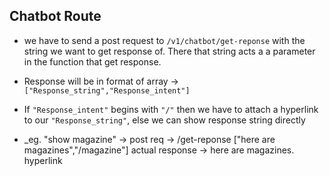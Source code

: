 ## Chatbot Route

- we have to send a post request to
`/v1/chatbot/get-reponse` 
with the string we want to get response of. There that string acts a a parameter in the function that get response.

- Response will be in format of array -> `["Response_string","Response_intent"]`

- If `"Response_intent"` begins with `"/"` then we have to attach a hyperlink to our `"Response_string"`,
else we can show response string directly

- _eg. 
"show magazine" -> post req -> /get-reponse
["here are magazines","/magazine"]
actual response -> here are magazines. hyperlink
